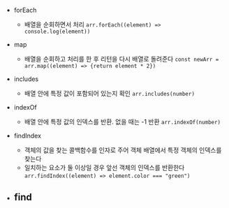 
- forEach
	- 배열을 순회하면서 처리
	`arr.forEach((element) => console.log(element))`

- map
	- 배열을 순회하고 처리를 한 후 리턴을 다시 배열로 돌려준다
	`const newArr = arr.map((element) => {return element * 2})`

- includes
	- 배열 안에 특정 값이 포함되어 있는지 확인
	`arr.includes(number)`

- indexOf
	- 배열 안에 특정 값의 인덱스를 반환. 없을 때는 -1 반환
	`arr.indexOf(number)`

- findIndex
	- 객체의 값을 찾는 콜백함수를 인자로 주어 객체 배열에서 특정 객체의 인덱스를 찾는다
	- 일치하는 요소가 둘 이상일 경우 앞선 객체의 인덱스를 반환한다
	`arr.findIndex((element) => element.color === "green")`

- find
	- 